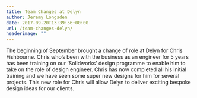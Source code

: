 ```yaml
---
title: Team Changes at Delyn
author: Jeremy Longsden
date: 2017-09-20T13:39:56+00:00
url: /team-changes-delyn/
headerimage: ""
---
```

The beginning of September brought a change of role at Delyn for Chris Fishbourne. Chris who&#8217;s been with the business as an engineer for 5 years has been training on our &#8216;Solidworks&#8217; design programme to enable him to take on the role of design engineer. Chris has now completed all his initial training and we have seen some super new designs for him for several projects. This new role for Chris will allow Delyn to deliver exciting bespoke design ideas for our clients.